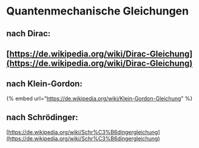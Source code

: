 # Quantenmechanische Gleichungen

## nach Dirac:

## [https://de.wikipedia.org/wiki/Dirac-Gleichung](https://de.wikipedia.org/wiki/Dirac-Gleichung) <a href="firstheading" id="firstheading"></a>

## nach Klein-Gordon: <a href="firstheading" id="firstheading"></a>

{% embed url="https://de.wikipedia.org/wiki/Klein-Gordon-Gleichung" %}

## nach Schrödinger:

[https://de.wikipedia.org/wiki/Schr%C3%B6dingergleichung](https://de.wikipedia.org/wiki/Schr%C3%B6dingergleichung)
